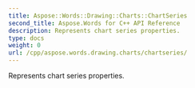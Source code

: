 ```yaml
---
title: Aspose::Words::Drawing::Charts::ChartSeries
second_title: Aspose.Words for C++ API Reference
description: Represents chart series properties. 
type: docs
weight: 0
url: /cpp/aspose.words.drawing.charts/chartseries/
---
```


Represents chart series properties. 

